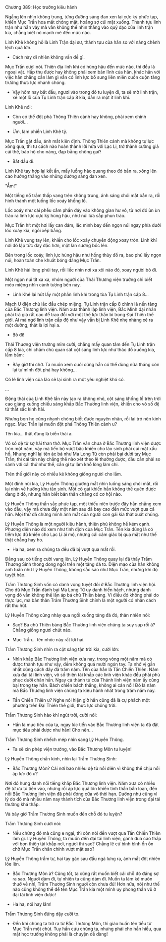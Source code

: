




Chương 389: Học trưởng kiêu hãnh


Ngẩng lên nhìn không trung, từng đường sáng đan xen lại cực kỳ phức tạp, khiến Mục Trần hoa mắt chóng mặt, hoảng sợ cúi mặt xuống. Thành tựu linh trận như hắn vậy mà vẫn không thể nhìn thẳng vào quỹ đạo của linh trận kia, chẳng biết nó mạnh mẽ đến mức nào.

Linh Khê không hỗ là Linh Trận đại sư, thành tựu của hắn so với nàng chênh lệch quá lớn.

- Cách này dĩ nhiên không vấn đề gì.

Mục Trần cười nói. Thiên địa linh khí có hùng hậu đến mức nào, thì đều là ngoại vật. Hấp thu được hay không phải xem bản lĩnh của hắn, khác hẳn với việc hắn chẳng cần làm gì vẫn có linh lực bổ sung liên miên cuồn cuộn tăng trưởng thực lực nhanh chóng.

- Vậy hôm nay bắt đầu, ngươi vào trong đó tu luyện đi, ta sẽ mở linh trận, xé một lỗ của Tụ Linh trận cấp 8 kia, dẫn ra một ít linh khí.

Linh Khê nói:

- Còn có thể đột phá Thông Thiên cảnh hay không, phải xem chính ngươi...

- Ừm, làm phiền Linh Khê tỷ.

Mục Trần gật đầu, ánh mắt kiên định. Thông Thiên cảnh mà không tự lực xông qua, thì tư cách nào hoàn thành lời hứa với Lạc Li, trở thành cường giả cái thế, bảo hộ cho nàng, đạp bằng chông gai?

- Bắt đầu đi.

Linh Khê tay hợp lại kết ấn, mấy luồng hào quang theo đó bắn ra, xông lên cao hướng thẳng vào những đường sáng đan xen.

"Ầm!"

Một tiếng nổ trầm thấp vang trên không trung, ánh sáng chói mắt bắn ra, rồi hình thành một luồng lốc xoáy khổng lồ.

Lốc xoáy như cái phễu cắm phần đáy vào không gian hư vô, từ nơi đó ùn ùn trào ra linh lực cực kỳ hùng hậu, như núi lửa sắp phun trào.

Mục Trần hít một hơi lấy can đảm, lắc mình bay đến ngọn núi ngay phía dưới lốc xoáy kia, ngồi xếp bằng.

Linh Khê vung tay lên, khiến cho lốc xoáy chuyển động xoay tròn. Linh khí nơi đó lập tức dày đặc hơn, một làn sương bốc lên.

Bên trong lốc xoáy, linh lực hùng hậu như hồng thủy đổ ra, bao phủ lấy ngọn núi, hoàn toàn che khuất bóng dáng Mục Trần.

Linh Khê hài lòng phủi tay, rồi liếc nhìn nơi xa xôi nào đó, xoay người bỏ đi.

Một ngọn núi tít xa xa, nhóm người của Thái Thương viện trưởng chỉ biết méo miệng nhìn cảnh tượng bên này.

- Linh Khê lại hút lấy một phần linh khí trong tòa Tụ Linh trận cấp 8...

Mạch U điện chủ lắc đầu chép miệng. Tụ Linh trận cấp 8 chính là nền tảng của Bắc Thương linh viện. Năm xưa thành lập linh viện, Bắc Minh đại nhân phải trả giá rất cao để trao đổi với một thế lực thần bí trong Đại Thiên thế giới. Ai mà ngờ linh trận cấp độ như vậy vẫn bị Linh Khê nhẹ nhàng xé ra một đường, thật là lợi hại a.

- Bỏ đi!

Thái Thương viện trưởng mỉm cười, chẳng mấy quan tâm đến Tụ Linh trận cấp 8 kia, chỉ chăm chú quan sát cột sáng linh lực như thác đổ xuống kia, lẩm bẩm:

- Bây giờ thì chờ. Ta muốn xem cuối cùng hắn có thể dùng nửa tháng còn lại tự mình đột phá hay không...

Có lẽ linh viện của lão sẽ lại sinh ra một yêu nghiệt khó có.

...

Động thái của Linh Khê lần này tạo ra không nhỏ, cột sáng khổng lồ trên trời cao giáng xuống chiếu sáng khắp Bắc Thương linh viện, khiến cho vô số đệ tử thất sắc kinh hãi.

Nhưng bọn họ cũng nhanh chóng biết được nguyên nhân, rồi lại trở nên kinh ngạc. Mục Trần lại muốn đột phá Thông Thiên cảnh ư?

Tên kia... thật đúng là biến thái a.

Vô số đệ tử sợ hãi than thở. Mục Trần vẫn chưa ở Bắc Thương linh viện được tròn một năm, vậy mà tiến bộ vượt bậc khiến cho lão sinh phải cúi mặt xấu hổ. Nhưng nghĩ lại tên ác bá như Ma Long Tử còn phải bại dưới tay Mục Trần, thì cái tên này chẳng thể nào xét theo lẽ thường được, đâu cần phải so sánh với cái thứ như thế, cần gì tự làm khổ lòng làm chi.

Trên thế giới này có nhiều kẻ không giống người cho lắm.

Một đỉnh núi kia, Lý Huyền Thông giương mắt nhìn luồng sáng chói mắt, rồi lại nhìn về hướng khu tân sinh. Một cô gái khiến hắn không thể quên được đang ở đó, nhưng hắn biết bản thân chẳng có cơ hội nào.

Lý Huyền Thông thần sắc phức tạp, một thiếu niên trước đây hắn chẳng xem vào đâu, vậy mà chưa đầy một năm sau đã bay cao đến mức vượt qua cả hắn. Mọi thứ đã chứng minh ánh mắt của người con gái kia thật xuất chúng.

Lý Huyền Thông là một người kiêu hãnh, thiên phú không hề kém cạnh. Phương diện nào đó xem như tình địch của Mục Trần. Tên kia đúng là có tiềm lực đủ khiến cho Lạc Li ái mộ, nhưng cái cảm giác bị qua mặt như thế thật chẳng hay ho.

- Ha ha, xem ra chúng ta đều đã bị vượt qua mất rồi.

Đằng sau có tiếng cười vang lên, Lý Huyền Thông quay lại đã thấy Trầm Thương Sinh thong dong ngồi trên một tảng đá to. Diện mạo của hắn không anh tuấn như Lý Huyền Thông, không sắc sảo như Mục Trần, nhưng khí độ tuyệt hảo.

Trầm Thương Sinh vốn có danh vọng tuyệt đối ở Bắc Thương linh viện hội. Cho dù Mục Trần đánh bại Ma Long Tử uy danh hiển hách, nhưng danh vọng đó vẫn không thể lấn áp bá chủ Thiên bảng. Vì điều đó không phải do thực lực, mà bản thân Trầm Thương Sinh chính là một người có nhân cách rất thu hút.

Lý Huyền Thông cũng nhảy qua ngồi xuống tảng đá đó, thản nhiên nói:

- Sao? Bá chủ Thiên bảng Bắc Thương linh viện chúng ta suy sụp rồi à? Chẳng giống ngươi chút nào.

- Mục Trần... tên nhóc này rất lợi hại.

Trầm Thương Sinh nhìn ra cột sáng tận trời kia, cười lớn:

- Nhìn khắp Bắc Thương linh viện xưa nay, trong vòng một năm mà có được thành tựu như vậy, đếm không quá mười ngón tay. Ta nhớ vị gần nhất cũng cách đây đã trăm năm. Tên của hắn là Tần Chiến Thiên. Năm xưa đại tái linh viện, vô số thiên tài khắp các linh viện khác đều phải phủ phục dưới chân hắn. Ngay cả thánh tử của Thánh linh viện năm ấy cũng bại trong tay hắn. Bách chiến bách thắng, không ai cản nổi! Đó là năm mà Bắc Thương linh viện chúng ta kiêu hãnh nhất trong trăm năm nay.

- Tần Chiến Thiên ư? Nghe nói hiện giờ hắn cũng đã là cự phách một phương trên Đại Thiên thế giới, thực lực chống trời.

Trầm Thương Sinh hào khí ngút trời, cười nói:

- Hắn là mục tiêu của ta, ngay lúc tiến vào Bắc Thương linh viện ta đã đặt mục tiêu phải được như hắn! Cho nên...

Trầm Thương Sinh nhếch mép nhìn sang Lý Huyền Thông.

- Ta sẽ xin phép viện trưởng, vào Bắc Thương Môn tu luyện!

Lý Huyền Thông chấn kinh, nhìn lại Trầm Thương Sinh:

- Bắc Thương Môn? Cái nơi bao nhiêu đệ tử nổi điên vì không thể chịu nổi áp lực đó ư?

Nơi đó hung danh nổi tiếng khắp Bắc Thương linh viện. Năm xưa có nhiều đệ tử ưu tú tiến vào, nhưng rồi áp lực quá lớn khiến tinh thần bấn loạn, đến nỗi Bắc Thương linh viện đã phải đóng cửa vô thời hạn. Dường như cũng vì lý do đó mà nhiều năm nay thành tích của Bắc Thương linh viện trong đại tái thường khá thấp.

Và bây giờ Trầm Thương Sinh muốn đến chỗ đó tu luyện?

Trầm Thương Sinh cười nói:

- Nếu chừng đó mà cũng e ngại, thì còn nói đến vượt qua Tần Chiến Thiên làm gì. Lý Huyền Thông, ta muốn đến đại tái linh viện, ganh đua cao thấp với bọn thiên tài khắp nơi, ngươi thì sao? Chẳng lẽ cứ bình bình ổn ổn chờ Mục Trần chân chính vượt mặt sao?

Lý Huyền Thông trầm tư, hai tay gác sau đầu ngả lưng ra, ánh mắt đột nhiên lóe lên.

- Bắc Thương Môn à? Cũng tốt, ta cũng rất muốn biết cái chỗ đó đáng sợ ra sao. Ngươi dám đi, tự nhiên ta cũng dám đi. Muốn ta làm kẻ muôn thuở về nhì, Trầm Thương Sinh ngươi còn chưa đủ! Hơn nữa, nói như thế nào cũng không thể để tên Mục Trần kia một mình uy phong thần vũ ở đại tái linh viện được!

- Ha ha, nói hay lắm!

Trầm Thương Sinh đứng dậy cười to.

- Đến khi chúng ta trở ra từ Bắc Thương Môn, thì giáo huấn tên tiểu tử Mục Trần một chút. Tuy hắn cứu chúng ta, nhưng phải cho hắn hiểu, qua mặt học trưởng không phải là chuyện dễ dàng!




